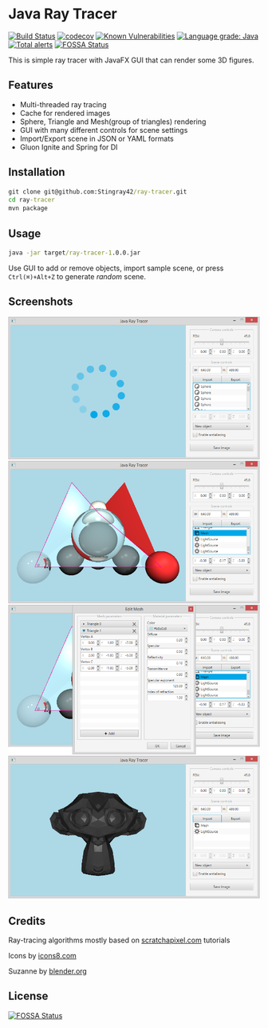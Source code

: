 # Java Ray Tracer

[![Build Status](https://travis-ci.com/Stingray42/ray-tracer.svg?branch=master)](https://travis-ci.com/Stingray42/ray-tracer)
[![codecov](https://codecov.io/gh/Stingray42/ray-tracer/branch/master/graph/badge.svg)](https://codecov.io/gh/Stingray42/ray-tracer)
[![Known Vulnerabilities](https://snyk.io/test/github/Stingray42/ray-tracer/badge.svg)](https://snyk.io/test/github/Stingray42/ray-tracer)
[![Language grade: Java](https://img.shields.io/lgtm/grade/java/g/Stingray42/ray-tracer.svg?logo=lgtm&logoWidth=18)](https://lgtm.com/projects/g/Stingray42/ray-tracer/context:java)
[![Total alerts](https://img.shields.io/lgtm/alerts/g/Stingray42/ray-tracer.svg?logo=lgtm&logoWidth=18)](https://lgtm.com/projects/g/Stingray42/ray-tracer/alerts/)
[![FOSSA Status](https://app.fossa.io/api/projects/git%2Bgithub.com%2FStingray42%2Fray-tracer.svg?type=shield)](https://app.fossa.io/projects/git%2Bgithub.com%2FStingray42%2Fray-tracer?ref=badge_shield)

This is simple ray tracer with JavaFX GUI that can render some 3D figures. 

## Features

- Multi-threaded ray tracing
- Cache for rendered images
- Sphere, Triangle and Mesh(group of triangles) rendering
- GUI with many different controls for scene settings
- Import/Export scene in JSON or YAML formats
- Gluon Ignite and Spring for DI

## Installation
```cmd
git clone git@github.com:Stingray42/ray-tracer.git
cd ray-tracer
mvn package
```

## Usage
```cmd
java -jar target/ray-tracer-1.0.0.jar
```
Use GUI to add or remove objects, import sample scene, or press `Ctrl(⌘)+Alt+Z` to generate *random* scene.

## Screenshots
![](https://raw.githubusercontent.com/Stingray42/ray-tracer/master/src/main/resources/screenshots/0.png)
![](https://raw.githubusercontent.com/Stingray42/ray-tracer/master/src/main/resources/screenshots/1.png)
![](https://raw.githubusercontent.com/Stingray42/ray-tracer/master/src/main/resources/screenshots/2.png)
![](https://raw.githubusercontent.com/Stingray42/ray-tracer/master/src/main/resources/screenshots/3.png)

## Credits

Ray-tracing algorithms mostly based on [scratchapixel.com](https://www.scratchapixel.com/) tutorials

Icons by [icons8.com](https://icons8.com/)

Suzanne by [blender.org](https://www.blender.org/)


## License
[![FOSSA Status](https://app.fossa.io/api/projects/git%2Bgithub.com%2FStingray42%2Fray-tracer.svg?type=large)](https://app.fossa.io/projects/git%2Bgithub.com%2FStingray42%2Fray-tracer?ref=badge_large)